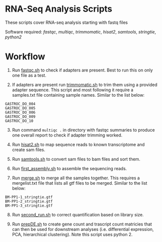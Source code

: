# RNA-Seq Analysis Scripts

These scripts cover RNA-seq analysis starting with fastq files

Software required:
  *fastqc*,
  *multiqc*,
  *trimmomatic*,
  *hisat2*,
  *samtools*,
  *stringtie*,
  *python2*
  

# Workflow

1. Run [fastqc.sh](https://github.com/willrosenow/RNA-seq/blob/master/fastqc.sh) to check if adapters are present. Best to run this on only one file as a test.

2. If adapters are present run [trimmomatic.sh](https://github.com/willrosenow/RNA-seq/blob/master/trimmomatic.sh) to trim them using a provided adapter sequence. This script and most following it require a samples.txt file containing sample names. Similar to the list below:
```
GASTROC_DO_004
GASTROC_DO_005
GASTROC_DO_006
GASTROC_DO_009
GASTROC_DO_10
```
3. Run command `multiqc .` in directory with fastqc summaries to produce one overall report to check if adapter trimming worked.

4. Run [hisat2.sh](https://github.com/willrosenow/RNA-seq/blob/master/hisat2.sh) to map sequence reads to known transcriptome and create sam files. 

5. Run [samtools.sh](https://github.com/willrosenow/RNA-seq/blob/master/samtools.sh) to convert sam files to bam files and sort them.

6. Run [first_assembly.sh](https://github.com/willrosenow/RNA-seq/blob/master/first_assembly.sh) to assemble the sequencing reads.

7. Run [merge.sh](https://github.com/willrosenow/RNA-seq/blob/master/merge.sh) to merge all the samples together. This requires a mergelist.txt file that lists all gtf files to be merged. Similar to the list below:
```
BM-PP1-1_stringtie.gtf
BM-PP1-2_stringtie.gtf
BM-PP1-3_stringtie.gtf
```

8. Run [second_run.sh](https://github.com/willrosenow/RNA-seq/blob/master/second_run.sh) to correct quantification based on library size.

9. Run [prepDE.sh](https://github.com/willrosenow/RNA-seq/blob/master/prepDE.sh) to create gene count and trascript count matricies that can then be used for downstream analyses (i.e. differential expression, PCA, hierarchical clustering). Note this script uses python 2.

